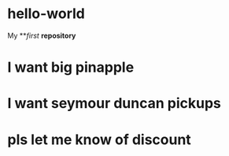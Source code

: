 # hello-world
My ***first* **repository** 
# I want big pinapple
# I want seymour duncan pickups
# pls let me know of discount
